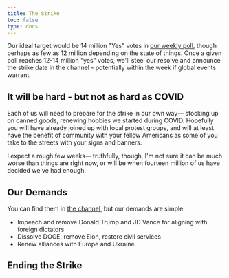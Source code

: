 ```yaml
---
title: The Strike
toc: false
type: docs
---
```


Our ideal target would be 14 million "Yes" votes in [our weekly poll](https://t.me/StrikeForDemocracy), though perhaps as few as 12 million depending on the state of things. Once a given poll reaches 12-14 million "yes" votes, we'll steel our resolve and announce the strike date in the channel - potentially within the week if global events warrant.

## It will be hard - but not as hard as COVID

Each of us will need to prepare for the strike in our own way— stocking up on canned goods, renewing hobbies we started during COVID. Hopefully you will have already joined up with local protest groups, and will at least have the benefit of community with your fellow Americans as some of you take to the streets with your signs and banners.

I expect a rough few weeks— truthfully, though, I'm not sure it can be much worse than things are right now, or will be when fourteen million of us have decided we've had enough.

## Our Demands

You can find them in [the channel](ps://t.me/StrikeForDemocracy), but our demands are simple:
* Impeach and remove Donald Trump and JD Vance for aligning with foreign dictators
* Dissolve DOGE, remove Elon, restore civil services
* Renew alliances with Europe and Ukraine

## Ending the Strike

